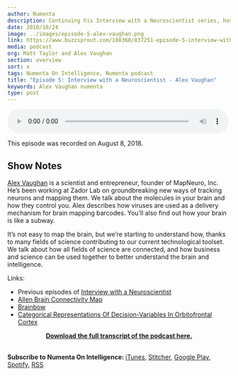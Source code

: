 ```yaml
---
author: Numenta
description: Continuing his Interview with a Neuroscientist series, host Matt Taylor sits down with Alex Vaughan, scientist, entrepreneur, and founder of MapNeuro, Inc. Alex talks about how all fields of science are connected, and how business and science can be used together to better understand the brain and intelligence.
date: 2018/10/24
image: ../images/episode-5-alex-vaughan.png
link: https://www.buzzsprout.com/188368/837251-episode-5-interview-with-a-neuroscientist-alex-vaughan
media: podcast
org: Matt Taylor and Alex Vaughan
section: overview
sort: x
tags: Numenta On Intelligence, Numenta podcast
title: "Episode 5: Interview with a Neuroscientist - Alex Vaughan"
keywords: Alex Vaughan numenta
type: post
---
```


<audio controls preload="metadata" style=" width:500px;"> <source src="https://www.buzzsprout.com/188368/837251-episode-5-interview-with-a-neuroscientist-alex-vaughan.mp3" type="audio/mpeg">Your browser does not support the audio element. </audio>

This episode was recorded on August 8, 2018.

## Show Notes

[Alex Vaughan](https://twitter.com/agvaughan) is a scientist and entrepreneur, founder of MapNeuro, Inc. He’s been working at Zador Lab on groundbreaking new ways of tracking neurons and mapping them. We talk about the molecules in your brain and how they control you. Alex describes how viruses are used as a delivery mechanism for brain mapping barcodes. You’ll also find out how your brain is like a subway.

It’s not easy to map the brain, but we’re starting to understand how, thanks to many fields of science contributing to our current technological toolset. We talk about how all fields of science are connected, and how business and science can be used together to better understand the brain and intelligence.

Links:
* Previous episodes of [Interview with a Neuroscientist](https://www.youtube.com/playlist?list=PL3yXMgtrZmDrzFUcO01dM_5bdej3NYK0G)
* [Allen Brain Connectivity Map](http://connectivity.brain-map.org/)
* [Brainbow](http://cbs.fas.harvard.edu/science/connectome-project/brainbow)
* [Categorical Representations Of Decision-Variables In Orbitofrontal Cortex](https://www.biorxiv.org/content/early/2017/05/09/135707)

<center>

**[Download the full transcript of the podcast here.](/assets/pdf/numenta-on-intelligence-podcast/NOI-Episode-5-Interview-With-a-Neuroscientist-Alex-Vaughan.pdf)**

</center>

<br>**Subscribe to Numenta On Intelligence:**  [iTunes](https://itunes.apple.com/us/podcast/numenta-on-intelligence/id1406940219), [Stitcher](https://www.stitcher.com/podcast/numenta-on-intelligence), [Google Play](https://play.google.com/music/listen?u=1#/ps/Iso5mnblc5aksx4k6etlz5243se), [Spotify](https://open.spotify.com/show/1vH1TuF6HR51D4rYAfF7aT?si=zqpeFHAKRc6H7s9fsabukg), [RSS](https://feeds.buzzsprout.com/188368.rss)

